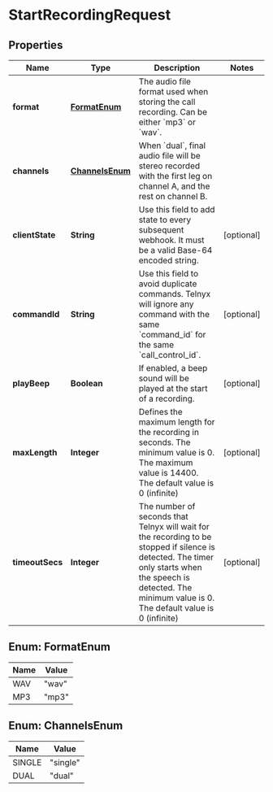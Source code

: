 

# StartRecordingRequest


## Properties

| Name | Type | Description | Notes |
|------------ | ------------- | ------------- | -------------|
|**format** | [**FormatEnum**](#FormatEnum) | The audio file format used when storing the call recording. Can be either &#x60;mp3&#x60; or &#x60;wav&#x60;. |  |
|**channels** | [**ChannelsEnum**](#ChannelsEnum) | When &#x60;dual&#x60;, final audio file will be stereo recorded with the first leg on channel A, and the rest on channel B. |  |
|**clientState** | **String** | Use this field to add state to every subsequent webhook. It must be a valid Base-64 encoded string. |  [optional] |
|**commandId** | **String** | Use this field to avoid duplicate commands. Telnyx will ignore any command with the same &#x60;command_id&#x60; for the same &#x60;call_control_id&#x60;. |  [optional] |
|**playBeep** | **Boolean** | If enabled, a beep sound will be played at the start of a recording. |  [optional] |
|**maxLength** | **Integer** | Defines the maximum length for the recording in seconds. The minimum value is 0. The maximum value is 14400. The default value is 0 (infinite) |  [optional] |
|**timeoutSecs** | **Integer** | The number of seconds that Telnyx will wait for the recording to be stopped if silence is detected. The timer only starts when the speech is detected. The minimum value is 0. The default value is 0 (infinite) |  [optional] |



## Enum: FormatEnum

| Name | Value |
|---- | -----|
| WAV | &quot;wav&quot; |
| MP3 | &quot;mp3&quot; |



## Enum: ChannelsEnum

| Name | Value |
|---- | -----|
| SINGLE | &quot;single&quot; |
| DUAL | &quot;dual&quot; |




